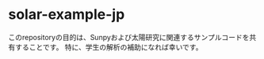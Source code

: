 # solar-example-jp

このrepositoryの目的は、Sunpyおよび太陽研究に関連するサンプルコードを共有することです。
特に、学生の解析の補助になれば幸いです。

<!--
このrepositoryで公開されているコード類は有志によって共有されているため、
解析結果等の真偽については一切の責任を負いません。
また、各モジュール等の更新による動作保証については、修正の対応は未定です。
-->